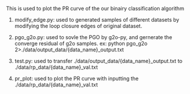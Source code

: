 This is used to plot the PR curve of the our binairy classification algorithm 

1. modify_edge.py: used to generated samples of different datasets by modifying the loop closure edges of original dataset.

2. pgo_g2o.py: used to sovle the PGO by g2o-py, and gernerate the converge residual of g2o samples.
ex: python pgo_g2o 2>./data/output_data/{data_name}_output.txt

3. test.py: used to transfer ./data/output_data/{data_name}_output.txt to ./data/rp_data/{data_name}_val.txt

4. pr_plot: used to plot the PR curve with inputting the ./data/rp_data/{data_name}_val.txt
